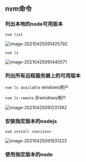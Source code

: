 ## nvm命令

### 列出本地的node可用版本

`nvm list`

![image-20210425091425792](https://gitee.com/wu_kang0718/image/raw/master//20210425091427003.png)

`nvm ls`

![image-20210425091440571](https://gitee.com/wu_kang0718/image/raw/master//20210425091452206.png)

### 列出所有远程服务器上的可用版本

`nvm ls available` windows用户

`nvm ls-remote` 非windows用户

![image-20210425091231392](https://gitee.com/wu_kang0718/image/raw/master//20210425091232639.png)

### 安装指定版本的nodejs

`nvm install <version>`

![image-20210425091931223](https://gitee.com/wu_kang0718/image/raw/master//20210425091932496.png)

### 使用指定版本的node











































































